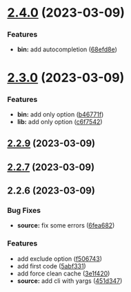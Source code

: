 

# [2.4.0](https://github.com/euberdeveloper/svecchiator/compare/2.3.0...2.4.0) (2023-03-09)


### Features

* **bin:** add autocompletion ([68efd8e](https://github.com/euberdeveloper/svecchiator/commit/68efd8e7331e1bf79909403485ab89696305ea93))

# [2.3.0](https://github.com/euberdeveloper/svecchiator/compare/2.2.9...2.3.0) (2023-03-09)


### Features

* **bin:** add only option ([b46771f](https://github.com/euberdeveloper/svecchiator/commit/b46771f0239acf42d869533230ee8f4deda8e01a))
* **lib:** add only option ([c6f7542](https://github.com/euberdeveloper/svecchiator/commit/c6f7542ff6f65f63cae60e5fcb9267dac5ad03ad))

## [2.2.9](https://github.com/euberdeveloper/svecchiator/compare/2.2.7...2.2.9) (2023-03-09)

## [2.2.7](https://github.com/euberdeveloper/svecchiator/compare/2.2.6...2.2.7) (2023-03-09)

## 2.2.6 (2023-03-09)


### Bug Fixes

* **source:** fix some errors ([6fea682](https://github.com/euberdeveloper/svecchiator/commit/6fea682125be9ee5461fba2aee800b2167892f40))


### Features

* add exclude option ([f506743](https://github.com/euberdeveloper/svecchiator/commit/f50674379632fa7003186f7ef2e1bf55380d80c9))
* add first code ([5abf331](https://github.com/euberdeveloper/svecchiator/commit/5abf33190592bac630ed7c891ecaaaf7bd40980e))
* add force clean cache ([3e1f420](https://github.com/euberdeveloper/svecchiator/commit/3e1f4209005c5a1d24e5b79f52fef483077b85a1))
* **source:** add cli with yargs ([451d347](https://github.com/euberdeveloper/svecchiator/commit/451d347cc3ffa2a5605cdff8a889af2b7fa69105))
